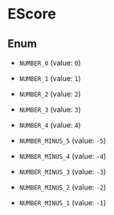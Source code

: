 

# EScore

## Enum


* `NUMBER_0` (value: `0`)

* `NUMBER_1` (value: `1`)

* `NUMBER_2` (value: `2`)

* `NUMBER_3` (value: `3`)

* `NUMBER_4` (value: `4`)

* `NUMBER_MINUS_5` (value: `-5`)

* `NUMBER_MINUS_4` (value: `-4`)

* `NUMBER_MINUS_3` (value: `-3`)

* `NUMBER_MINUS_2` (value: `-2`)

* `NUMBER_MINUS_1` (value: `-1`)



